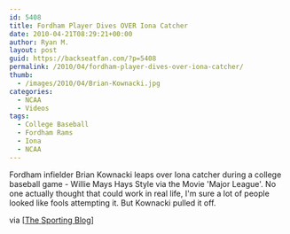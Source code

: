 ```yaml
---
id: 5408
title: Fordham Player Dives OVER Iona Catcher
date: 2010-04-21T08:29:21+00:00
author: Ryan M.
layout: post
guid: https://backseatfan.com/?p=5408
permalink: /2010/04/fordham-player-dives-over-iona-catcher/
thumb:
  - /images/2010/04/Brian-Kownacki.jpg
categories:
  - NCAA
  - Videos
tags:
  - College Baseball
  - Fordham Rams
  - Iona
  - NCAA
---
```


<div class="entry">
  <p>
  </p>

  <p>
    Fordham infielder Brian Kownacki leaps over Iona catcher during a college baseball game - Willie Mays Hays Style via the Movie 'Major League'. No one actually thought that could work in real life, I'm sure a lot of people looked like fools attempting it. But Kownacki pulled it off.
  </p>

  <p>
    via [<a href="https://www.sportingnews.com/blog/the_sporting_blog/entry/view/63471/fordham_basketball_might_want_to_contact_brian_kownacki">The Sporting Blog</a>]
  </p>
</div>
